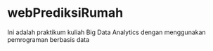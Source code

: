 # webPrediksiRumah
Ini adalah praktikum kuliah Big Data Analytics dengan menggunakan pemrograman berbasis data
